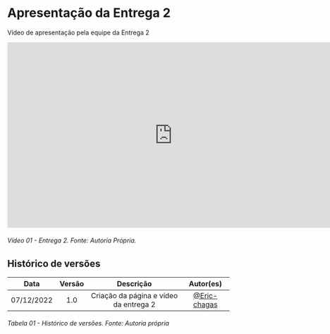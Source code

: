# Apresentação da Entrega 2

Vídeo de apresentação pela equipe da Entrega 2

<iframe width="748" height="421" src="https://www.youtube.com/embed/wKXSMTMuISo" title="Apresentação da entrega 2" frameborder="0" allow="accelerometer; autoplay; clipboard-write; encrypted-media; gyroscope; picture-in-picture" allowfullscreen></iframe>

###### Vídeo 01 - Entrega 2. Fonte: Autoria Própria.

## Histórico de versões

|    Data    | Versão |               Descrição                |                                            Autor(es)                                             |
| :--------: | :----: | :------------------------------------: | :----------------------------------------------------------------------------------------------: |
| 07/12/2022 |  1.0   | Criação da página e vídeo da entrega 2 | [@Eric-chagas](https://github.com/Eric-chagas) |


###### Tabela 01 - Histórico de versões. Fonte: Autoria própria